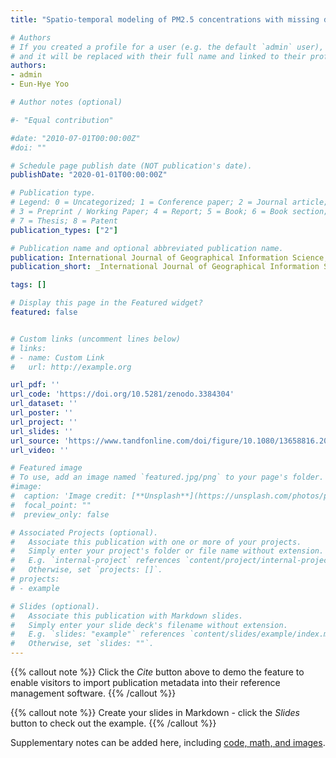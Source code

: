 ```yaml
---
title: "Spatio-temporal modeling of PM2.5 concentrations with missing data problem: a case study in Beijing, China"

# Authors
# If you created a profile for a user (e.g. the default `admin` user), write the username (folder name) here
# and it will be replaced with their full name and linked to their profile.
authors:
- admin
- Eun-Hye Yoo

# Author notes (optional)

#- "Equal contribution"

#date: "2010-07-01T00:00:00Z"
#doi: ""

# Schedule page publish date (NOT publication's date).
publishDate: "2020-01-01T00:00:00Z"

# Publication type.
# Legend: 0 = Uncategorized; 1 = Conference paper; 2 = Journal article;
# 3 = Preprint / Working Paper; 4 = Report; 5 = Book; 6 = Book section;
# 7 = Thesis; 8 = Patent
publication_types: ["2"]

# Publication name and optional abbreviated publication name.
publication: International Journal of Geographical Information Science, 34(3), 423-447.
publication_short: _International Journal of Geographical Information Science_, 34(3), 423-447

tags: []

# Display this page in the Featured widget?
featured: false


# Custom links (uncomment lines below)
# links:
# - name: Custom Link
#   url: http://example.org

url_pdf: ''
url_code: 'https://doi.org/10.5281/zenodo.3384304'
url_dataset: ''
url_poster: ''
url_project: ''
url_slides: ''
url_source: 'https://www.tandfonline.com/doi/figure/10.1080/13658816.2019.1664742?scroll=top&needAccess=true'
url_video: ''

# Featured image
# To use, add an image named `featured.jpg/png` to your page's folder.
#image:
#  caption: 'Image credit: [**Unsplash**](https://unsplash.com/photos/pLCdAaMFLTE)'
#  focal_point: ""
#  preview_only: false

# Associated Projects (optional).
#   Associate this publication with one or more of your projects.
#   Simply enter your project's folder or file name without extension.
#   E.g. `internal-project` references `content/project/internal-project/index.md`.
#   Otherwise, set `projects: []`.
# projects:
# - example

# Slides (optional).
#   Associate this publication with Markdown slides.
#   Simply enter your slide deck's filename without extension.
#   E.g. `slides: "example"` references `content/slides/example/index.md`.
#   Otherwise, set `slides: ""`.
---
```




{{% callout note %}}
Click the *Cite* button above to demo the feature to enable visitors to import publication metadata into their reference management software.
{{% /callout %}}

{{% callout note %}}
Create your slides in Markdown - click the *Slides* button to check out the example.
{{% /callout %}}

Supplementary notes can be added here, including [code, math, and images](https://wowchemy.com/docs/writing-markdown-latex/).
